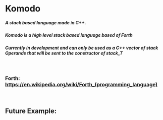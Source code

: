 # Komodo

##### A stack based language made in C++.
##### Komodo is a high level stack based language based of Forth
##### Currently in development and can only be used as a C++ vector of stack Operands that will be sent to the constructor of stack_T

<p>&nbsp;</p>

### Forth: https://en.wikipedia.org/wiki/Forth_(programming_language)

<p>&nbsp;</p>

## Future Example: 

```cpp

```
